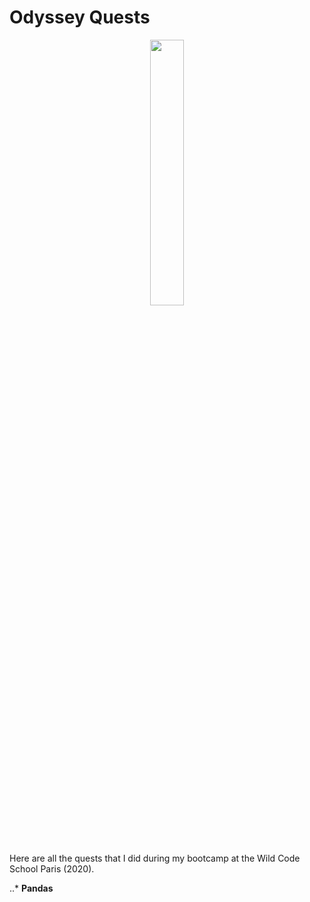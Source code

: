 # Odyssey Quests

<p align="center" width="100%">
    <img width="33%" src="https://www.wildcodeschool.com/assets/wildcodeschool-logo-meta-image-f6f2f7f52b82bfc419f031f6a989020a8b094d7a4e6676ab6f0dff0b0f470da9.png"> 
</p>

Here are all the quests that I did during my bootcamp at the Wild Code School Paris (2020).

..* **Pandas**
